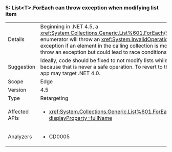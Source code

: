 ### 5: List&lt;T&gt;.ForEach can throw exception when modifying list item

|   |   |
|---|---|
|Details|Beginning in .NET 4.5, a <xref:System.Collections.Generic.List%601.ForEach(System.Action%7B%600%7D)> enumerator will throw an <xref:System.InvalidOperationException?displayProperty=name> exception if an element in the calling collection is modified. Previously, this would not throw an exception but could lead to race conditions.|
|Suggestion|Ideally, code should be fixed to not modify lists while enumerating their elements because that is never a safe operation. To revert to the previous behavior, though, an app may target .NET 4.0.|
|Scope|Edge|
|Version|4.5|
|Type|Retargeting|
|Affected APIs|<ul><li><xref:System.Collections.Generic.List%601.ForEach(System.Action%7B%600%7D)?displayProperty=fullName></li></ul>|
|Analyzers|<ul><li>CD0005</li></ul>|

